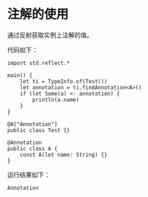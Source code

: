 # 注解的使用

通过反射获取实例上注解的值。

代码如下：

<!-- verify -->

```cangjie
import std.reflect.*

main() {
    let ti = TypeInfo.of(Test())
    let annotation = ti.findAnnotation<A>()
    if (let Some(a) <- annotation) {
        println(a.name)
    }
}

@A["Annotation"]
public class Test {}

@Annotation
public class A {
    const A(let name: String) {}
}
```

运行结果如下：

```text
Annotation
```
